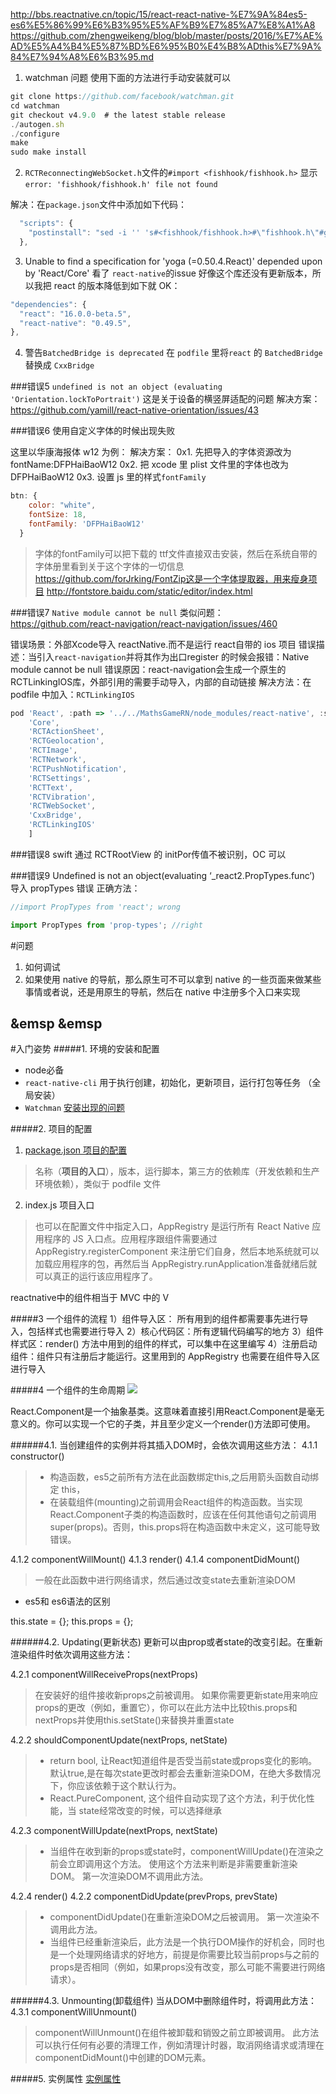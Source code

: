 http://bbs.reactnative.cn/topic/15/react-react-native-%E7%9A%84es5-es6%E5%86%99%E6%B3%95%E5%AF%B9%E7%85%A7%E8%A1%A8
https://github.com/zhengweikeng/blog/blob/master/posts/2016/%E7%AE%AD%E5%A4%B4%E5%87%BD%E6%95%B0%E4%B8%ADthis%E7%9A%84%E7%94%A8%E6%B3%95.md


1. <span id="watchman">watchman 问题
使用下面的方法进行手动安装就可以</span>
```js
git clone https://github.com/facebook/watchman.git  
cd watchman  
git checkout v4.9.0  # the latest stable release  
./autogen.sh  
./configure  
make  
sudo make install  
```
2. `RCTReconnectingWebSocket.h`文件的`#import <fishhook/fishhook.h>` 显示`error: 'fishhook/fishhook.h' file not found`

解决：在`package.json`文件中添加如下代码：
```js
  "scripts": {
    "postinstall": "sed -i '' 's#<fishhook/fishhook.h>#\"fishhook.h\"#g' ./node_modules/react-native/Libraries/WebSocket/RCTReconnectingWebSocket.m"
  },
```

3. Unable to find a specification for 'yoga (=0.50.4.React)' depended upon by 'React/Core'
  看了 `react-native`的issue 好像这个库还没有更新版本，所以我把 react 的版本降低到如下就 OK：
  ```js
  "dependencies": {
    "react": "16.0.0-beta.5",
    "react-native": "0.49.5",
  },
```

4. 警告`BatchedBridge is deprecated`
在 `podfile` 里将`react` 的 `BatchedBridge` 替换成 `CxxBridge`



###错误5 `undefined is not an object (evaluating 'Orientation.lockToPortrait')`
这是关于设备的横竖屏适配的问题
解决方案：https://github.com/yamill/react-native-orientation/issues/43

###错误6 使用自定义字体的时候出现失败

这里以华康海报体 w12 为例：
解决方案：
0x1. 先把导入的字体资源改为 fontName:DFPHaiBaoW12
0x2. 把 xcode 里 plist 文件里的字体也改为DFPHaiBaoW12
0x3. 设置 js 里的样式`fontFamily`
```js
btn: {
    color: "white",
    fontSize: 18,
    fontFamily: 'DFPHaiBaoW12'
  }
```
> 字体的fontFamily可以把下载的 ttf文件直接双击安装，然后在系统自带的字体册里看到关于这个字体的一切信息
>https://github.com/forJrking/FontZip这是一个字体提取器，用来瘦身项目
> http://fontstore.baidu.com/static/editor/index.html


###错误7 `Native module cannot be null`
类似问题：https://github.com/react-navigation/react-navigation/issues/460

错误场景：外部Xcode导入 reactNative.而不是运行 react自带的 ios 项目
错误描述：当引入`react-navigation`并将其作为出口register 的时候会报错：Native module cannot be null
错误原因：react-navigation会生成一个原生的RCTLinkingIOS库，外部引用的需要手动导入，内部的自动链接
解决方法：在 podfile 中加入：`RCTLinkingIOS`
```js
pod 'React', :path => '../../MathsGameRN/node_modules/react-native', :subspecs => [
    'Core',
    'RCTActionSheet',
    'RCTGeolocation',
    'RCTImage',
    'RCTNetwork',
    'RCTPushNotification',
    'RCTSettings',
    'RCTText',
    'RCTVibration',
    'RCTWebSocket',
    'CxxBridge',
    'RCTLinkingIOS'
    ]
```

###错误8 swift 通过 RCTRootView 的  initPor传值不被识别，OC 可以

###错误9 Undefined is not an object(evaluating ‘_react2.PropTypes.func’)
导入 propTypes 错误
正确方法：
```js
//import PropTypes from 'react'; wrong

import PropTypes from 'prop-types'; //right

```



#问题

1. 如何调试
2. 如果使用 native 的导航，那么原生可不可以拿到 native 的一些页面来做某些事情或者说，还是用原生的导航，然后在 native 中注册多个入口来实现



&emsp
&emsp
---------------------
#入门姿势
#####1. 环境的安装和配置

* node必备
* `react-native-cli` 用于执行创建，初始化，更新项目，运行打包等任务 （全局安装）
* `Watchman`  [安装出现的问题](#watchman)

#####2. 项目的配置
1. [package.json 项目的配置
](https://www.cnblogs.com/zhangmingcheng/p/7119740.html)
> 名称（**项目的入口**），版本，运行脚本，第三方的依赖库（开发依赖和生产环境依赖），类似于 podfile 文件
2. index.js 项目入口
> 也可以在配置文件中指定入口，AppRegistry 是运行所有 React Native 应用程序的 JS 入口点。应用程序跟组件需要通过 AppRegistry.registerComponent 来注册它们自身，然后本地系统就可以加载应用程序的包，再然后当 AppRegistry.runApplication准备就绪后就可以真正的运行该应用程序了。


reactnative中的组件相当于 MVC 中的 V


#####3 一个组件的流程
1）组件导入区： 所有用到的组件都需要事先进行导入，包括样式也需要进行导入
2）核心代码区：所有逻辑代码编写的地方
3）组件样式区：render() 方法中用到的组件的样式，可以集中在这里编写
4）注册启动组件：组件只有注册后才能运行。这里用到的 AppRegistry 也需要在组件导入区进行导入

#####4 一个组件的生命周期
![](/assets/3-3-component-lifecycle.jpg)

React.Component是一个抽象基类。这意味着直接引用React.Component是毫无意义的。你可以实现一个它的子类，并且至少定义一个render()方法即可使用。

######4.1. 当创建组件的实例并将其插入DOM时，会依次调用这些方法：
4.1.1 constructor()

> * 构造函数，es5之前所有方法在此函数绑定this,之后用箭头函数自动绑定 this，
> * 在装载组件(mounting)之前调用会React组件的构造函数。当实现React.Component子类的构造函数时，应该在任何其他语句之前调用super(props)。否则，this.props将在构造函数中未定义，这可能导致错误。


4.1.2 componentWillMount()
4.1.3 render()
4.1.4 componentDidMount()
> 一般在此函数中进行网络请求，然后通过改变state去重新渲染DOM


- es5和 es6语法的区别

this.state = {};
this.props = {};

######4.2. Updating(更新状态)
更新可以由prop或者state的改变引起。在重新渲染组件时依次调用这些方法：

4.2.1 componentWillReceiveProps(nextProps)
> 在安装好的组件接收新props之前被调用。 如果你需要更新state用来响应props的更改（例如，重置它），你可以在此方法中比较this.props和nextProps并使用this.setState()来替换并重置state

4.2.2 shouldComponentUpdate(nextProps, netState)
> * return bool, 让React知道组件是否受当前state或props变化的影响。 默认true,是在每次state更改时都会去重新渲染DOM，在绝大多数情况下，你应该依赖于这个默认行为。
> * React.PureComponent, 这个组件自动实现了这个方法，利于优化性能，当 state经常改变的时候，可以选择继承

4.2.3 componentWillUpdate(nextProps, nextState)
> * 当组件在收到新的props或state时，componentWillUpdate()在渲染之前会立即调用这个方法。 使用这个方法来判断是非需要重新渲染DOM。 第一次渲染DOM不调用此方法。

4.2.4 render()
4.2.2 componentDidUpdate(prevProps, prevState)
> * componentDidUpdate()在重新渲染DOM之后被调用。 第一次渲染不调用此方法。
> * 当组件已经重新渲染后，此方法是一个执行DOM操作的好机会，同时也是一个处理网络请求的好地方，前提是你需要比较当前props与之前的props是否相同（例如，如果props没有改变，那么可能不需要进行网络请求）。





######4.3. Unmounting(卸载组件)
当从DOM中删除组件时，将调用此方法：
4.3.1 componentWillUnmount()
> componentWillUnmount()在组件被卸载和销毁之前立即被调用。 此方法可以执行任何有必要的清理工作，例如清理计时器，取消网络请求或清理在componentDidMount()中创建的DOM元素。


#####5. 实例属性
[实例属性](#reactnative-ru-keng/state-props-he-cheng-yuan-bian-liang.md)






























